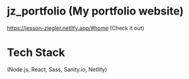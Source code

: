 # jz_portfolio (My portfolio website)
 https://jesson-ziegler.netlify.app/#home (Check it out)
# Tech Stack 
(Node.js, React, Sass, Sanity.io, Netlify)
